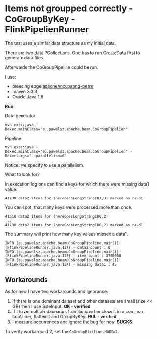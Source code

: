 # Items not groupped correctly - CoGroupByKey - FlinkPipelienRunner
 
The test uses a similar data structure as my initial data.

There are two data PCollections. One has to run CreateData first to generate data files.

Afterwards the CoGroupPipeline could be run.

I use:
 - bleeding edge [apache/incubating-beam](https://github.com/apache/incubator-beam)
 - maven 3.3.3
 - Oracle Java 1.8
 
**Run**

Data generator

    mvn exec:java -Dexec.mainClass="eu.pawelsz.apache.beam.CoGroupPipelien"

Pipeline

    mvn exec:java -Dexec.mainClass="eu.pawelsz.apache.beam.CoGroupPipelien" -Dexec.args="--parallelism=6"
       
Notice: we specify to use a parallelism.
    
What to look for?

In execution log one can find a keys for which there were missing data1 value:
 
    41730 data2 items for (hereGoesLongStringID1,3) marked as no-d1
    
You can spot, that many keys were processed more than once:

    41510 data2 items for (hereGoesLongStringID0,2)
    ...
    41730 data2 items for (hereGoesLongStringID0,2) marked as no-d1

The summary will print how many key values missed a data1.

    INFO [eu.pawelsz.apache.beam.CoGroupPipeline.main()] (FlinkPipelineRunner.java:127) - data2 count : 0
    INFO [eu.pawelsz.apache.beam.CoGroupPipeline.main()] (FlinkPipelineRunner.java:127) - item count : 3750000
    INFO [eu.pawelsz.apache.beam.CoGroupPipeline.main()] (FlinkPipelineRunner.java:127) - missing data1 : 45

## Workarounds

As for now I have two workarounds and ignorance:

 1. If there is one dominant dataset and other datasets are small (size << GB) then I use SideInput. **OK - verified**
 2. If I have multiple datasets of similar size I enclose it in a common container, flatten it and GroupByKey. **FAIL - verified**
 3. I measure occurrences and ignore the bug for now. **SUCKS**

To verify workaround 2, set the `CoGroupPipiline.MODE=2`.